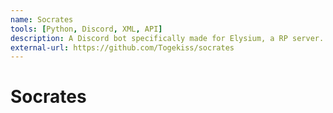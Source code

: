 ```yaml
---
name: Socrates
tools: [Python, Discord, XML, API]
description: A Discord bot specifically made for Elysium, a RP server. Its main tasks are logging the server's writing history, prepping it for chat analyzers, and listing all the scenes any given character has participated in.
external-url: https://github.com/Togekiss/socrates
---
```


# Socrates